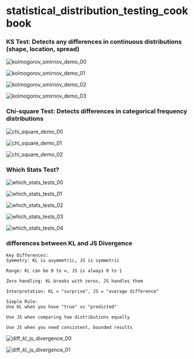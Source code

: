 # statistical_distribution_testing_cookbook

### KS Test: Detects any differences in continuous distributions (shape, location, spread)

![kolmogorov_smirnov_demo_00](kolmogorov_smirnov_demo_00.png)

![kolmogorov_smirnov_demo_01](kolmogorov_smirnov_demo_01.png)

![kolmogorov_smirnov_demo_02](kolmogorov_smirnov_demo_02.png)

![kolmogorov_smirnov_demo_03](kolmogorov_smirnov_demo_03.png)

### Chi-square Test: Detects differences in categorical frequency distributions

![chi_square_demo_00](chi_square_demo_00.png)

![chi_square_demo_01](chi_square_demo_01.png)

![chi_square_demo_02](chi_square_demo_02.png)

### Which Stats Test?

![which_stats_tests_00](which_stats_tests_00.png)

![which_stats_tests_01](which_stats_tests_01.png)

![which_stats_tests_02](which_stats_tests_02.png)

![which_stats_tests_03](which_stats_tests_03.png)

![which_stats_tests_04](which_stats_tests_04.png)


### differences between KL and JS Divergence

```
Key Differences:
Symmetry: KL is asymmetric, JS is symmetric

Range: KL can be 0 to ∞, JS is always 0 to 1

Zero handling: KL breaks with zeros, JS handles them

Interpretation: KL = "surprise", JS = "average difference"

Simple Rule:
Use KL when you have "true" vs "predicted"

Use JS when comparing two distributions equally

Use JS when you need consistent, bounded results
```

![diff_kl_js_divergence_00](diff_kl_js_divergence_00.png)

![diff_kl_js_divergence_01](diff_kl_js_divergence_01.png)


